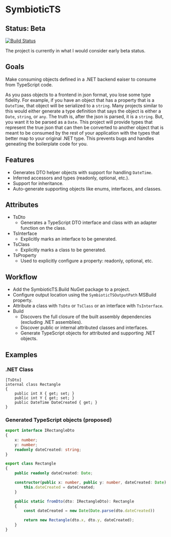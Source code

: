 # SymbioticTS

## Status: Beta

[![Build Status](https://treasure.visualstudio.com/SymbioticTS/_apis/build/status/craigktreasure.SymbioticTS)](https://treasure.visualstudio.com/SymbioticTS/_build/latest?definitionId=13)

The project is currently in what I would consider early beta status.

## Goals

Make consuming objects defined in a .NET backend eaiser to consume from TypeScript code.

As you pass objects to a frontend in json format, you lose some type fidelity. For example, if you have an object that has a property that is a `DateTime`, that object will be serialized to a `string`. Many projects similar to this would either generate a type definition that says the object is either a `Date`, `string`, or `any`. The truth is, after the json is parsed, it is a `string`. But, you want it to be parsed as a `Date`. This project will provide types that represent the true json that can then be converted to another object that is meant to be consumed by the rest of your application with the types that better map to your original .NET type. This prevents bugs and handles geneating the boilerplate code for you.

## Features

* Generates DTO helper objects with support for handling `DateTime`.
* Inferred accessors and types (readonly, optional, etc.).
* Support for inheritance.
* Auto-generate supporting objects like enums, interfaces, and classes.

## Attributes

* TsDto
  * Generates a TypeScript DTO interface and class with an adapter function on the class.
* TsInterface
  * Explicitly marks an interface to be generated.
* TsClass
  * Explicitly marks a class to be generated.
* TsProperty
  * Used to explicitly configure a property: readonly, optional, etc.

## Workflow

* Add the SymbioticTS.Build NuGet package to a project.
* Configure output location using the `SymbioticTSOutputPath` MSBuild property.
* Attribute a class with `TsDto` or `TsClass` or an interface with `TsInterface`.
* Build
  * Discovers the full closure of the built assembly dependencies (excluding .NET assemblies).
  * Discover public or internal attributed classes and interfaces.
  * Generate TypeScript objects for attributed and supporting .NET objects.

## Examples

### .NET Class

``` CSharp
[TsDto]
internal class Rectangle
{
    public int X { get; set; }
    public int Y { get; set; }
    public DateTime DateCreated { get; }
}
```

### Generated TypeScript objects (proposed)

``` TypeScript
export interface IRectangleDto
{
    x: number;
    y: number;
    readonly dateCreated: string;
}

export class Rectangle
{
    public readonly dateCreated: Date;

    constructor(public x: number, public y: number, dateCreated: Date) {
        this.dateCreated = dateCreated;
    }

    public static fromDto(dto: IRectangleDto): Rectangle
    {
        const dateCreated = new Date(Date.parse(dto.dateCreated))

        return new Rectangle(dto.x, dto.y, dateCreated);
    }
}
```